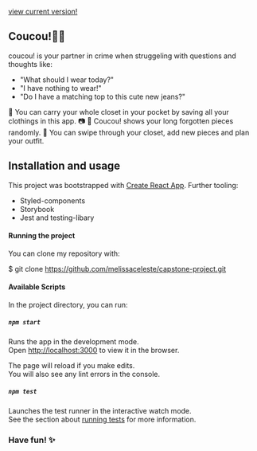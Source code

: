 [view current version! ](https://coucou-by-melissa.herokuapp.com/)

## Coucou!👋🏽

coucou! is your partner in crime when struggeling with questions and thoughts like:

- "What should I wear today?"
- "I have nothing to wear!"
- "Do I have a matching top to this cute new jeans?"

💫 You can carry your whole closet in your pocket by saving all your clothings in this app. 📷
💫 Coucou! shows your long forgotten pieces randomly.
💫 You can swipe through your closet, add new pieces and plan your outfit.

## Installation and usage

This project was bootstrapped with [Create React App](https://github.com/facebook/create-react-app).
Further tooling:

- Styled-components
- Storybook
- Jest and testing-libary

#### Running the project

You can clone my repository with:

\$ git clone https://github.com/melissaceleste/capstone-project.git

#### Available Scripts

In the project directory, you can run:

##### `npm start`

Runs the app in the development mode.\
Open [http://localhost:3000](http://localhost:3000) to view it in the browser.

The page will reload if you make edits.\
You will also see any lint errors in the console.

##### `npm test`

Launches the test runner in the interactive watch mode.\
See the section about [running tests](https://facebook.github.io/create-react-app/docs/running-tests) for more information.

### Have fun! ✨
